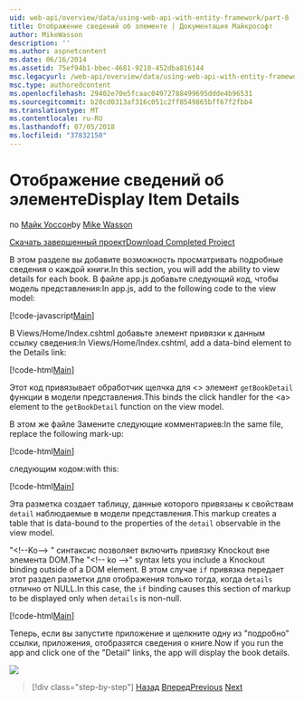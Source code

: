 ```yaml
---
uid: web-api/overview/data/using-web-api-with-entity-framework/part-8
title: Отображение сведений об элементе | Документация Майкрософт
author: MikeWasson
description: ''
ms.author: aspnetcontent
ms.date: 06/16/2014
ms.assetid: 75ef94b1-bbec-4681-9210-452dba816144
msc.legacyurl: /web-api/overview/data/using-web-api-with-entity-framework/part-8
msc.type: authoredcontent
ms.openlocfilehash: 29402e70e5fcaac04972788499695ddde4b96531
ms.sourcegitcommit: b28cd0313af316c051c2ff8549865bff67f2fbb4
ms.translationtype: MT
ms.contentlocale: ru-RU
ms.lasthandoff: 07/05/2018
ms.locfileid: "37832150"
---
```

<a name="display-item-details"></a><span data-ttu-id="ff196-102">Отображение сведений об элементе</span><span class="sxs-lookup"><span data-stu-id="ff196-102">Display Item Details</span></span>
====================
<span data-ttu-id="ff196-103">по [Майк Уоссон](https://github.com/MikeWasson)</span><span class="sxs-lookup"><span data-stu-id="ff196-103">by [Mike Wasson](https://github.com/MikeWasson)</span></span>

[<span data-ttu-id="ff196-104">Скачать завершенный проект</span><span class="sxs-lookup"><span data-stu-id="ff196-104">Download Completed Project</span></span>](https://github.com/MikeWasson/BookService)

<span data-ttu-id="ff196-105">В этом разделе вы добавите возможность просматривать подробные сведения о каждой книги.</span><span class="sxs-lookup"><span data-stu-id="ff196-105">In this section, you will add the ability to view details for each book.</span></span> <span data-ttu-id="ff196-106">В файле app.js добавьте следующий код, чтобы модель представления:</span><span class="sxs-lookup"><span data-stu-id="ff196-106">In app.js, add to the following code to the view model:</span></span>

[!code-javascript[Main](part-8/samples/sample1.js)]

<span data-ttu-id="ff196-107">В Views/Home/Index.cshtml добавьте элемент привязки к данным ссылку сведения:</span><span class="sxs-lookup"><span data-stu-id="ff196-107">In Views/Home/Index.cshtml, add a data-bind element to the Details link:</span></span>

[!code-html[Main](part-8/samples/sample2.html?highlight=5)]

<span data-ttu-id="ff196-108">Этот код привязывает обработчик щелчка для &lt;&gt; элемент `getBookDetail` функции в модели представления.</span><span class="sxs-lookup"><span data-stu-id="ff196-108">This binds the click handler for the &lt;a&gt; element to the `getBookDetail` function on the view model.</span></span>

<span data-ttu-id="ff196-109">В этом же файле Замените следующие комментариев:</span><span class="sxs-lookup"><span data-stu-id="ff196-109">In the same file, replace the following mark-up:</span></span>

[!code-html[Main](part-8/samples/sample3.html)]

<span data-ttu-id="ff196-110">следующим кодом:</span><span class="sxs-lookup"><span data-stu-id="ff196-110">with this:</span></span>

[!code-html[Main](part-8/samples/sample4.html)]

<span data-ttu-id="ff196-111">Эта разметка создает таблицу, данные которого привязаны к свойствам `detail` наблюдаемые в модели представления.</span><span class="sxs-lookup"><span data-stu-id="ff196-111">This markup creates a table that is data-bound to the properties of the `detail` observable in the view model.</span></span>

<span data-ttu-id="ff196-112">"&lt;!--Ko--&gt; &quot; синтаксис позволяет включить привязку Knockout вне элемента DOM.</span><span class="sxs-lookup"><span data-stu-id="ff196-112">The "&lt;!-- ko --&gt;&quot; syntax lets you include a Knockout binding outside of a DOM element.</span></span> <span data-ttu-id="ff196-113">В этом случае `if` привязка передает этот раздел разметки для отображения только тогда, когда `details` отлично от NULL.</span><span class="sxs-lookup"><span data-stu-id="ff196-113">In this case, the `if` binding causes this section of markup to be displayed only when `details` is non-null.</span></span>

[!code-html[Main](part-8/samples/sample5.html)]

<span data-ttu-id="ff196-114">Теперь, если вы запустите приложение и щелкните одну из &quot;подробно&quot; ссылки, приложения, отобразятся сведения о книге.</span><span class="sxs-lookup"><span data-stu-id="ff196-114">Now if you run the app and click one of the &quot;Detail&quot; links, the app will display the book details.</span></span>

[![](part-8/_static/image2.png)](part-8/_static/image1.png)

> [!div class="step-by-step"]
> <span data-ttu-id="ff196-115">[Назад](part-7.md)
> [Вперед](part-9.md)</span><span class="sxs-lookup"><span data-stu-id="ff196-115">[Previous](part-7.md)
[Next](part-9.md)</span></span>
